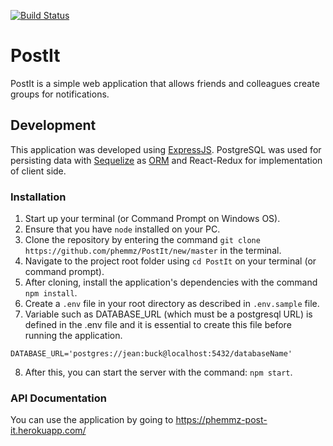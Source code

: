 [![Build Status](https://travis-ci.org/phemmz/PostIt.svg?branch=challenge_2)](https://travis-ci.org/phemmz/PostIt)

# PostIt
PostIt is a simple web application that allows friends and colleagues create groups for notifications.

## Development

This application was developed using [ExpressJS](http://expressjs.com). PostgreSQL was used for persisting data with [Sequelize](https://http://docs.sequelizejs.com) as [ORM](https://en.wikipedia.org/wiki/Object-relational_mapping) and React-Redux for implementation of client side.

### Installation
1. Start up your terminal (or Command Prompt on Windows OS).
2. Ensure that you have `node` installed on your PC.
3. Clone the repository by entering the command `git clone https://github.com/phemmz/PostIt/new/master` in the terminal.
4. Navigate to the project root folder using `cd PostIt` on your terminal (or command prompt).
5. After cloning, install the application's dependencies with the command `npm install`.
6. Create a `.env` file in your root directory as described in `.env.sample` file.
7. Variable such as DATABASE_URL (which must be a postgresql URL) is defined in the .env file and it is essential to create this file before running the application.
```
DATABASE_URL='postgres://jean:buck@localhost:5432/databaseName'
```
8. After this, you can start the server with the command: `npm start`.

### API Documentation

You can use the application by going to https://phemmz-post-it.herokuapp.com/